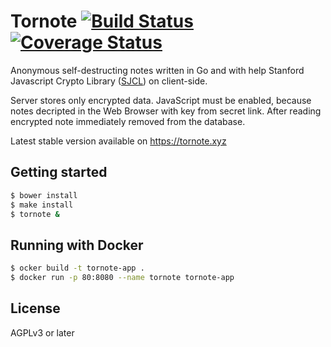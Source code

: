 # Tornote [![Build Status](https://travis-ci.org/osminogin/tornote.svg?branch=master)](https://travis-ci.org/osminogin/tornote) [![Coverage Status](https://coveralls.io/repos/github/osminogin/tornote/badge.svg?branch=master)](https://coveralls.io/github/osminogin/tornote?branch=master)

Anonymous self-destructing notes written in Go and with help Stanford Javascript Crypto Library ([SJCL](https://crypto.stanford.edu/sjcl/)) on client-side.

Server stores only encrypted data. JavaScript must be enabled, because notes decripted in the Web Browser with key from secret link. After reading encrypted note immediately removed from the database.    

Latest stable version available on https://tornote.xyz

## Getting started

```bash
$ bower install
$ make install
$ tornote &
```

## Running with Docker

```bash
$ ocker build -t tornote-app .
$ docker run -p 80:8080 --name tornote tornote-app
```

## License

AGPLv3 or later
